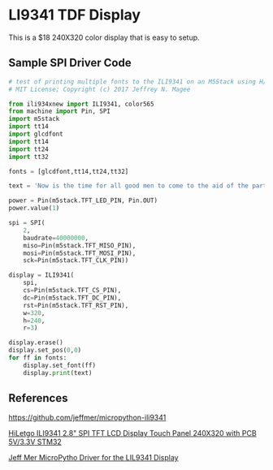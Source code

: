 # LI9341 TDF Display

This is a $18 240X320 color display that is easy to setup.

## Sample SPI Driver Code

```py
# test of printing multiple fonts to the ILI9341 on an M5Stack using H/W SP
# MIT License; Copyright (c) 2017 Jeffrey N. Magee

from ili934xnew import ILI9341, color565
from machine import Pin, SPI
import m5stack
import tt14
import glcdfont
import tt14
import tt24
import tt32

fonts = [glcdfont,tt14,tt24,tt32]

text = 'Now is the time for all good men to come to the aid of the party.'

power = Pin(m5stack.TFT_LED_PIN, Pin.OUT)
power.value(1)

spi = SPI(
    2,
    baudrate=40000000,
    miso=Pin(m5stack.TFT_MISO_PIN),
    mosi=Pin(m5stack.TFT_MOSI_PIN),
    sck=Pin(m5stack.TFT_CLK_PIN))

display = ILI9341(
    spi,
    cs=Pin(m5stack.TFT_CS_PIN),
    dc=Pin(m5stack.TFT_DC_PIN),
    rst=Pin(m5stack.TFT_RST_PIN),
    w=320,
    h=240,
    r=3)

display.erase()
display.set_pos(0,0)
for ff in fonts:
    display.set_font(ff)
    display.print(text)

```

## References
https://github.com/jeffmer/micropython-ili9341

[HiLetgo ILI9341 2.8" SPI TFT LCD Display Touch Panel 240X320 with PCB 5V/3.3V STM32](https://www.amazon.com/s?k=TFT+display&tag=all3dp0c-20)

[Jeff Mer MicroPytho Driver for the LIL9341 Display](https://github.com/jeffmer/micropython-ili9341)